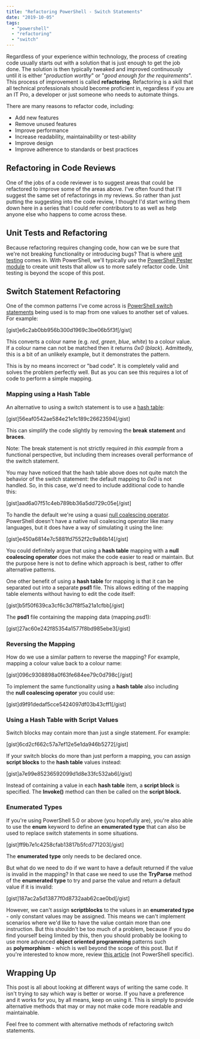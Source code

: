 ```yaml
---
title: "Refactoring PowerShell - Switch Statements"
date: "2019-10-05"
tags: 
  - "powershell"
  - "refactoring"
  - "switch"
---
```


Regardless of your experience within technology, the process of creating code usually starts out with a solution that is just enough to get the job done. The solution is then typically tweaked and improved continuously until it is either "_production worthy_" or "_good enough for the requirements_". This process of improvement is called **refactoring**. Refactoring is a skill that all technical professionals should become proficient in, regardless if you are an IT Pro, a developer or just someone who needs to automate things.

There are many reasons to refactor code, including:

- Add new features
- Remove unused features
- Improve performance
- Increase readability, maintainability or test-ability
- Improve design
- Improve adherence to standards or best practices

## Refactoring in Code Reviews

One of the jobs of a code reviewer is to suggest areas that could be refactored to improve some of the areas above. I've often found that I'll suggest the same set of refactorings in my reviews. So rather than just putting the suggesting into the code review, I thought I'd start writing them down here in a series that I could refer contributors to as well as help anyone else who happens to come across these.

## Unit Tests and Refactoring

Because refactoring requires changing code, how can we be sure that we're not breaking functionality or introducing bugs? That is where [unit testing](https://devblogs.microsoft.com/scripting/unit-testing-powershell-code-with-pester/) comes in. With PowerShell, we'll typically use the [PowerShell Pester module](https://github.com/pester/Pester) to create unit tests that allow us to more safely refactor code. Unit testing is beyond the scope of this post.

## Switch Statement Refactoring

One of the common patterns I've come across is [PowerShell switch statements](https://docs.microsoft.com/en-us/powershell/module/microsoft.powershell.core/about/about_switch?view=powershell-6) being used is to map from one values to another set of values. For example:

\[gist\]e6c2ab0bb956b300d1969c3be06b5f3f\[/gist\]

This converts a colour name (e.g. _red_, _green_, _blue_, _white_) to a colour value. If a colour name can not be matched then it returns _0x0_ (_black_). Admittedly, this is a bit of an unlikely example, but it demonstrates the pattern.

This is by no means incorrect or "bad code". It is completely valid and solves the problem perfectly well. But as you can see this requires a lot of code to perform a simple mapping.

### Mapping using a Hash Table

An alternative to using a switch statement is to use a [hash table](https://docs.microsoft.com/en-us/powershell/module/microsoft.powershell.core/about/about_hash_tables?view=powershell-6):

\[gist\]56eaf0542ae584e21e1c189c26623594\[/gist\]

This can simplify the code slightly by removing the **break** **statement** and **braces**.

Note: The break statement is not strictly required _in this example_ from a functional perspective, but including them increases overall performance of the switch statement.

You may have noticed that the hash table above does not quite match the behavior of the switch statement: the default mapping to _0x0_ is not handled. So, in this case, we'd need to include additional code to handle this:

\[gist\]aad6a07f51c4eb789bb36a5dd729c05e\[/gist\]

To handle the default we're using a quasi [null coalescing operator](https://en.wikipedia.org/wiki/Null_coalescing_operator). PowerShell doesn't have a native null coalescing operator like many languages, but it does have a way of simulating it using the line:

\[gist\]e450a6814e7c5881fd7552f2c9a86b14\[/gist\]

You could definitely argue that using a **hash table** mapping with a **null coalescing operator** does not make the code easier to read or maintain. But the purpose here is not to define which approach is best, rather to offer alternative patterns.

One other benefit of using a **hash table** for mapping is that it can be separated out into a separate **psd1** file. This allows editing of the mapping table elements without having to edit the code itself:

\[gist\]b5f50f639ca3cf6c3d7f8f5a21a1cfbb\[/gist\]

The **psd1** file containing the mapping data (mapping.psd1):

\[gist\]27ac60e242f85354a1577f8bd985ebe3\[/gist\]

### Reversing the Mapping

How do we use a similar pattern to reverse the mapping? For example, mapping a colour value back to a colour name:

\[gist\]096c9308898a0f63fe684ee79c0d798c\[/gist\]

To implement the same functionality using a **hash table** also including the **null coalescing operator** you could use:

\[gist\]d9f91dedaf5cce5424097df03b43cff1\[/gist\]

### Using a Hash Table with Script Values

Switch blocks may contain more than just a single statement. For example:

\[gist\]6cd2cf662c57a7ef12e5e1da946b5272\[/gist\]

If your switch blocks do more than just perform a mapping, you can assign **script blocks** to the **hash table** values instead:

\[gist\]a7e99e85236592099d1d8e33fc532ab6\[/gist\]

Instead of containing a value in each **hash table** item, a **script block** is specified. The **Invoke()** method can then be called on the **script block.**

### Enumerated Types

If you're using PowerShell 5.0 or above (you hopefully are), you're also able to use the **enum** keyword to define an **enumerated type** that can also be used to replace switch statements in some situations.

\[gist\]ff9b7e1c4258cfab13817b5fcd771203\[/gist\]

The **enumerated type** only needs to be declared once.

But what do we need to do if we want to have a default returned if the value is invalid in the mapping? In that case we need to use the **TryParse** method of the **enumerated type** to try and parse the value and return a default value if it is invalid:

\[gist\]187ac2a5d13877f0d8732aab62cae0bd\[/gist\]

However, we can't assign **scriptblocks** to the values in an **enumerated type** - only constant values may be assigned. This means we can't implement scenarios where we'd like to have the value contain more than one instruction. But this shouldn't be too much of a problem, because if you do find yourself being limited by this, then you should probably be looking to use more advanced **object oriented programming** patterns such as **polymorphism** \- which is well beyond the scope of this post. But if you're interested to know more, review [this article](https://refactoring.guru/replace-conditional-with-polymorphism) (not PowerShell specific).

## Wrapping Up

This post is all about looking at different ways of writing the same code. It isn't trying to say which way is better or worse. If you have a preference and it works for you, by all means, keep on using it. This is simply to provide alternative methods that may or may not make code more readable and maintainable.

Feel free to comment with alternative methods of refactoring switch statements.
